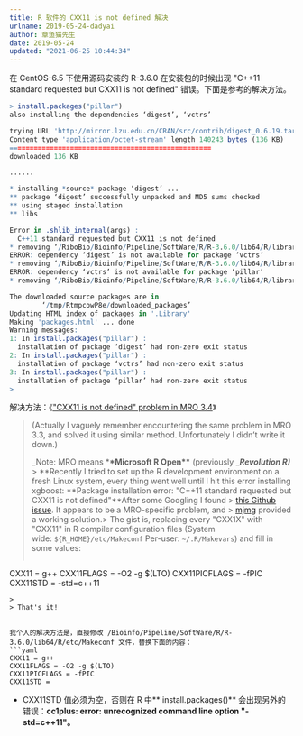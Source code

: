 ```yaml
---
title: R 软件的 CXX11 is not defined 解决
urlname: 2019-05-24-dadyai
author: 章鱼猫先生
date: 2019-05-24
updated: "2021-06-25 10:44:34"
---
```


在 CentOS-6.5 下使用源码安装的 R-3.6.0 在安装包的时候出现 "C++11 standard requested but CXX11 is not defined" 错误。下面是参考的解决方法。

```r
> install.packages("pillar")
also installing the dependencies ‘digest’, ‘vctrs’

trying URL 'http://mirror.lzu.edu.cn/CRAN/src/contrib/digest_0.6.19.tar.gz'
Content type 'application/octet-stream' length 140243 bytes (136 KB)
==================================================
downloaded 136 KB

......

* installing *source* package ‘digest’ ...
** package ‘digest’ successfully unpacked and MD5 sums checked
** using staged installation
** libs

Error in .shlib_internal(args) :
  C++11 standard requested but CXX11 is not defined
* removing ‘/RiboBio/Bioinfo/Pipeline/SoftWare/R/R-3.6.0/lib64/R/library/digest’
ERROR: dependency ‘digest’ is not available for package ‘vctrs’
* removing ‘/RiboBio/Bioinfo/Pipeline/SoftWare/R/R-3.6.0/lib64/R/library/vctrs’
ERROR: dependency ‘vctrs’ is not available for package ‘pillar’
* removing ‘/RiboBio/Bioinfo/Pipeline/SoftWare/R/R-3.6.0/lib64/R/library/pillar’

The downloaded source packages are in
        ‘/tmp/RtmpcowP8e/downloaded_packages’
Updating HTML index of packages in '.Library'
Making 'packages.html' ... done
Warning messages:
1: In install.packages("pillar") :
  installation of package ‘digest’ had non-zero exit status
2: In install.packages("pillar") :
  installation of package ‘vctrs’ had non-zero exit status
3: In install.packages("pillar") :
  installation of package ‘pillar’ had non-zero exit status
>
```

解决方法：《["CXX11 is not defined" problem in MRO 3.4](https://medium.com/the-artificial-impostor/cxx11-is-not-defined-problem-in-mro-3-4-e51f1d27da15)》

> (Actually I vaguely remember encountering the same problem in MRO 3.3, and solved it using similar method. Unfortunately I didn’t write it down.)
>
> \_Note: MRO means \***\*Microsoft R Open\*\*** (previously \_**_Revolution R)_** > \*\*Recently I tried to set up the R development environment on a fresh Linux system, every thing went well until I hit this error installing xgboost:
> \*\*Package installation error: "C++11 standard requested but CXX11 is not defined"\*\*After some Googling I found > [this Github issue](https://github.com/Microsoft/microsoft-r-open/issues/26). It appears to be a MRO-specific problem, and > [mjmg](https://github.com/mjmg) provided a working solution.> The gist is, replacing every "CXX1X" with "CXX11" in R compiler configuration files (System wide: `${R_HOME}/etc/Makeconf` Per-user: `~/.R/Makevars`) and fill in some values:
>
> ```yaml
>
> ```

CXX11 = g++
CXX11FLAGS = -O2 -g $(LTO)
CXX11PICFLAGS = -fPIC
CXX11STD = -std=c++11

    >
    > That's it!


    我个人的解决方法是，直接修改 /Bioinfo/Pipeline/SoftWare/R/R-3.6.0/lib64/R/etc/Makeconf 文件，替换下面的内容：
    ```yaml
    CXX11 = g++
    CXX11FLAGS = -O2 -g $(LTO)
    CXX11PICFLAGS = -fPIC
    CXX11STD =

- CXX11STD 值必须为空，否则在 R 中\*\* install.packages()\*\* 会出现另外的错误：**cc1plus: error: unrecognized command line option "-std=c++11"。**
